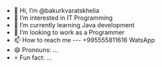 - 👋 Hi, I’m @bakurkvaratskhelia
- 👀 I’m interested in IT Programming
- 🌱 I’m currently learning Java development
- 💞️ I’m looking to work as a Programmer 
- 📫 How to reach me --- +995555811616 WatsApp
- 😄 Pronouns: ...
- ⚡ Fun fact: ...

<!---
bakurkvaratskhelia/bakurkvaratskhelia is a ✨ special ✨ repository because its `README.md` (this file) appears on your GitHub profile.
You can click the Preview link to take a look at your changes.
--->

